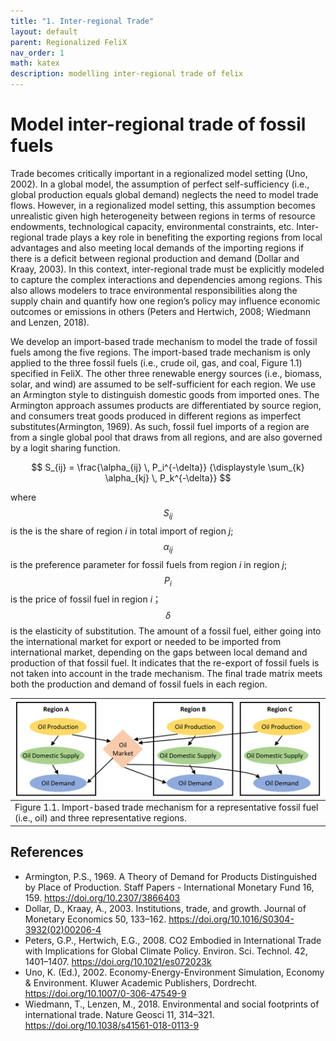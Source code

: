 ```yaml
---
title: "1. Inter-regional Trade"
layout: default
parent: Regionalized FeliX
nav_order: 1
math: katex
description: modelling inter-regional trade of felix
---
```


# Model inter-regional trade of fossil fuels 
Trade becomes critically important in a regionalized model setting (Uno, 2002). In a global model, the assumption of perfect self-sufficiency (i.e., global production equals global demand) neglects the need to model trade flows. However, in a regionalized model setting, this assumption becomes unrealistic given high heterogeneity between regions in terms of resource endowments, technological capacity, environmental constraints, etc. Inter-regional trade plays a key role in benefiting the exporting regions from local advantages and also meeting local demands of the importing regions if there is a deficit between regional production and demand (Dollar and Kraay, 2003). In this context, inter-regional trade must be explicitly modeled to capture the complex interactions and dependencies among regions. This also allows modelers to trace environmental responsibilities along the supply chain and quantify how one region’s policy may influence economic outcomes or emissions in others (Peters and Hertwich, 2008; Wiedmann and Lenzen, 2018).

We develop an import-based trade mechanism to model the trade of fossil fuels among the five regions. The import-based trade mechanism is only applied to the three fossil fuels (i.e., crude oil, gas, and coal, Figure 1.1) specified in FeliX. The other three renewable energy sources (i.e., biomass, solar, and wind) are assumed to be self-sufficient for each region. We use an Armington style to distinguish domestic goods from imported ones. The Armington approach assumes products are differentiated by source region, and consumers treat goods produced in different regions as imperfect substitutes(Armington, 1969). As such, fossil fuel imports of a region are from a single global pool that draws from all regions, and are also governed by a logit sharing function.

$$
S_{ij} =
\frac{\alpha_{ij} \, P_i^{-\delta}}
{\displaystyle \sum_{k} \alpha_{kj} \, P_k^{-\delta}}
$$

where $$S_{ij}$$ is the is the share of region *i* in total import of region *j*; $$\alpha_{ij}$$ is the preference parameter for fossil fuels from region *i* in region *j*; $$P_i$$ is the price of fossil fuel in region *i*； $$\delta$$ is the elasticity of substitution. The amount of a fossil fuel, either going into the international market for export or needed to be imported from international market, depending on the gaps between local demand and production of that fossil fuel. It indicates that the re-export of fossil fuels is not taken into account in the trade mechanism. The final trade matrix meets both the production and demand of fossil fuels in each region.

|[![](images/2_1_trade_mechanism.png)](images/2_1_trade_mechanism.png)
|:--|
|Figure 1.1. Import-based trade mechanism for a representative fossil fuel (i.e., oil) and three representative regions.|

## References
- Armington, P.S., 1969. A Theory of Demand for Products Distinguished by Place of Production. Staff Papers - International Monetary Fund 16, 159. https://doi.org/10.2307/3866403
- Dollar, D., Kraay, A., 2003. Institutions, trade, and growth. Journal of Monetary Economics 50, 133–162. https://doi.org/10.1016/S0304-3932(02)00206-4
- Peters, G.P., Hertwich, E.G., 2008. CO2 Embodied in International Trade with Implications for Global Climate Policy. Environ. Sci. Technol. 42, 1401–1407. https://doi.org/10.1021/es072023k
- Uno, K. (Ed.), 2002. Economy-Energy-Environment Simulation, Economy & Environment. Kluwer Academic Publishers, Dordrecht. https://doi.org/10.1007/0-306-47549-9
- Wiedmann, T., Lenzen, M., 2018. Environmental and social footprints of international trade. Nature Geosci 11, 314–321. https://doi.org/10.1038/s41561-018-0113-9

